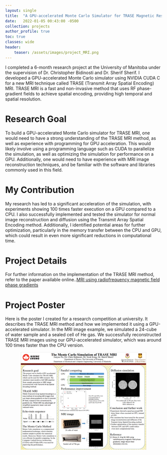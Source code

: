 ```yaml
---
layout: single
title:  "A GPU-accelerated Monte Carlo Simulator for TRASE Magnetic Resonance Imaging (MRI)"
date:   2022-01-05 00:43:00 -0500
collection: projects
author_profile: true
toc: true
classes: wide
header:
    teaser: /assets/images/project_MRI.png
---
```

I completed a 6-month research project at the University of Manitoba under the supervision of Dr. Christopher Bidinosti and Dr. Sherif Sherif. I developed a GPU-accelerated Monte Carlo simulator using NVIDIA CUDA C for a new MRI technique called TRASE (Transmit Array Spatial Encoding) MRI. TRASE MRI is a fast and non-invasive method that uses RF phase-gradient fields to achieve spatial encoding, providing high temporal and spatial resolution.

# Research Goal
To build a GPU-accelerated Monte Carlo simulator for TRASE MRI, one would need to have a strong understanding of the TRASE MRI method, as well as experience with programming for GPU acceleration. This would likely involve using a programming language such as CUDA to parallelize the simulation, as well as optimizing the simulation for performance on a GPU. Additionally, one would need to have experience with MRI image reconstruction techniques, and be familiar with the software and libraries commonly used in this field.

# My Contribution
My research has led to a significant acceleration of the simulation, with experiments showing 100 times faster execution on a GPU compared to a CPU. I also successfully implemented and tested the simulator for normal image reconstruction and diffusion using the Transmit Array Spatial Encoding method. Additionally, I identified potential areas for further optimization, particularly in the memory transfer between the CPU and GPU, which could result in even more significant reductions in computational time.

# Project Details
For further information on the implementation of the TRASE MRI method, refer to the paper available online..<a href="https://nrc-publications.canada.ca/eng/view/accepted/?id=dcb1afce-003d-449d-b833-c5ace85ef71e">MRI using radiofrequency magnetic field phase gradients</a>

# Project Poster
Here is the poster I created for a research competition at university. It describes the TRASE MRI method and how we implemented it using a GPU-accelerated simulator. In the MRI image example, we simulated a 24-cube of water sample and a sealed cell of He gas. We successfully reconstructed TRASE MRI images using our GPU-accelerated simulator, which was around 100 times faster than the CPU version.
<style>
.center {
  display: block;
  margin-left: auto;
  margin-right: auto;
  min-width: 80%;
  max-width: 80%;
  width: 80vw;
}
</style>
<img class="center" src="/assets/images/project_MRI_poster.png" alt="Sample of my training dataset."> 




